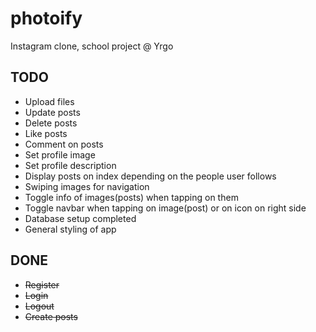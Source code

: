 # photoify
Instagram clone, school project @ Yrgo

## TODO
* Upload files
* Update posts
* Delete posts
* Like posts
* Comment on posts
* Set profile image
* Set profile description
* Display posts on index depending on the people user follows
* Swiping images for navigation
* Toggle info of images(posts) when tapping on them
* Toggle navbar when tapping on image(post) or on icon on right side
* Database setup completed
* General styling of app

## DONE
* ~~Register~~
* ~~Login~~
* ~~Logout~~
* ~~Create posts~~
